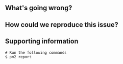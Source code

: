 ## What's going wrong?

## How could we reproduce this issue?

## Supporting information

```
# Run the following commands
$ pm2 report
```
